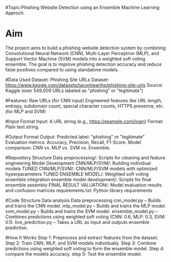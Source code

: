 #Topic:Phishing Website Detection using an Ensemble Machine Learning Approch.

# Aim
The project aims to build a phishing website detection system by combining Convolutional Neural Network (CNN), Multi-Layer Perceptron (MLP), and Support Vector Machine (SVM) models into a weighted soft voting ensemble. The goal is to improve phishing detection accuracy and reduce false positives compared to using standalone models.

#Data Used
Dataset: Phishing Site URLs Dataset-https://www.kaggle.com/datasets/taruntiwarihp/phishing-site-urls
Source: Kaggle (over 549,000 URLs labeled as "phishing" or "legitimate")

#Features:
Raw URLs (for CNN input)
Engineered features like URL length, entropy, subdomain count, special character counts, HTTPS presence, etc. (for MLP and SVM)

#Input Format
Input: A URL string (e.g., https://example.com/login)
Format: Plain text string.

#Output Format
Output:
Predicted label: "phishing" or "legitimate"
Evaluation metrics: Accuracy, Precision, Recall, F1-Score.
Model comparison: CNN vs. MLP vs. SVM vs. Ensemble.

#Repository Structure
Data preprocessing/: Scripts for cleaning and feature engineering
Model Development CNN/MLP/SVM/: Building individual models
TUNED CNN/MLP/SVM/: CNN/MLP/SVM models with optimized hyperparameters
TUNED ENSEMBLE MODEL/: Weighted soft voting ensemble integration
ensemble model development/: Scripts for final ensemble assembly
FINAL RESULT VALUATION/: Model evaluation results and confusion matrices
requirements.txt: Python library requirements

#Code Structure
Data analysis
Data preprocessing
cnn_model.py – Builds and trains the CNN model.
mlp_model.py – Builds and trains the MLP model.
svm_model.py – Builds and trains the SVM model.
ensemble_model.py – Combines predictions using weighted soft voting (CNN: 0.6, MLP: 0.3, SVM: 0.1).
live_prediction.py – Takes a URL as input and outputs ensemble prediction.

#How It Works
Step 1: Preprocess and extract features from the dataset.
Step 2: Train CNN, MLP, and SVM models individually.
Step 3: Combine predictions using weighted soft voting to form the ensemble model.
Step 4: compare the models accuracy.
step 5: Test the ensemble model.
